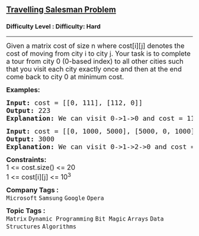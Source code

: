 <h2><a href="https://www.geeksforgeeks.org/problems/travelling-salesman-problem2732/1?page=1&difficulty=Hard&status=unsolved&sortBy=submissions">Travelling Salesman Problem</a></h2><h3>Difficulty Level : Difficulty: Hard</h3><hr><div class="problems_problem_content__Xm_eO"><p><span style="font-size: 18px;">Given a matrix cost of size n where cost[i][j] denotes the cost of moving from city i to city j. Your task is to complete a tour from city 0 (0-based index) to all other cities such that you visit each city exactly once and then at the end come back to city 0 at minimum cost.</span></p>
<p><span style="font-size: 18px;"><strong>Examples:</strong></span></p>
<pre><span style="font-size: 18px;"><strong>Input: </strong>cost = [[0, 111], [112, 0]]
<strong>Output: </strong>223
<strong>Explanation: </strong>We can visit 0-&gt;1-&gt;0 and cost = 111 + 112.</span>
</pre>
<pre><span style="font-size: 18px;"><strong>Input: </strong>cost = [[0, 1000, 5000], [5000, 0, 1000], [1000, 5000, 0]]
<strong>Output: </strong>3000
<strong>Explanation: </strong>We can visit 0-&gt;1-&gt;2-&gt;0 and cost = 1000+1000+1000 = 3000</span>
</pre>
<p><span style="font-size: 18px;"><strong>Constraints:</strong><br>1 &lt;= cost.size() &lt;= 20<br>1 &lt;= cost[i][j] &lt;= 10<sup>3</sup></span></p></div><p><span style=font-size:18px><strong>Company Tags : </strong><br><code>Microsoft</code>&nbsp;<code>Samsung</code>&nbsp;<code>Google</code>&nbsp;<code>Opera</code>&nbsp;<br><p><span style=font-size:18px><strong>Topic Tags : </strong><br><code>Matrix</code>&nbsp;<code>Dynamic Programming</code>&nbsp;<code>Bit Magic</code>&nbsp;<code>Arrays</code>&nbsp;<code>Data Structures</code>&nbsp;<code>Algorithms</code>&nbsp;